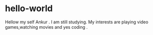 # hello-world
Hellow my self Ankur . 
I am still studying.
My interests are playing video games,watching movies and yes coding .
